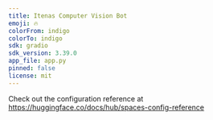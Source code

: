 ```yaml
---
title: Itenas Computer Vision Bot
emoji: 🔥
colorFrom: indigo
colorTo: indigo
sdk: gradio
sdk_version: 3.39.0
app_file: app.py
pinned: false
license: mit
---
```


Check out the configuration reference at https://huggingface.co/docs/hub/spaces-config-reference
